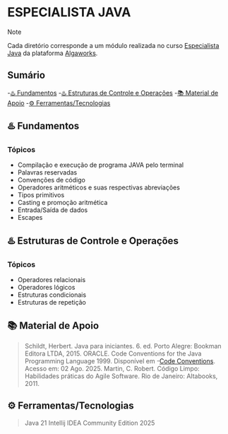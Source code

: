 # ESPECIALISTA JAVA
> [!NOTE]
> Cada diretório corresponde a um módulo realizada no curso <ins>Especialista Java</ins> da plataforma <ins>Algaworks</ins>.

## Sumário
-[♨️ Fundamentos](#-fundamentos)
-[♨️ Estruturas de Controle e Operações](#estrutura-de-controle-e-operação)
-[📚 Material de Apoio](#material-de-apoio)
-[⚙️ Ferramentas/Tecnologias](#️-ferramentastecnologias)

## ♨️ Fundamentos
### Tópicos
<ul>
<li>Compilação e execução de programa JAVA pelo terminal</li>
<li>Palavras reservadas</li>
<li>Convenções de código</li>
<li>Operadores aritméticos e suas respectivas abreviações</li>
<li>Tipos primitivos</li>
<li>Casting e promoção aritmética</li>
<li>Entrada/Saída de dados</li>
<li>Escapes</li>
</ul>

## ♨️ Estruturas de Controle e Operações
### Tópicos
<ul>
<li>Operadores relacionais</li>
<li>Operadores lógicos</li>
<li>Estruturas condicionais</li>
<li>Estruturas de repetição</li>
</ul>

## 📚 Material de Apoio
> Schildt, Herbert. Java para iniciantes. 6. ed. Porto Alegre: Bookman Editora LTDA, 2015.
> ORACLE. Code Conventions for the Java Programming Language 1999. Disponível em -[Code Conventions](https://www.oracle.com/java/technologies/javase/codeconventions-contents.html). Acesso em: 02 Ago. 2025.
> Martin, C. Robert. Código Limpo: Habilidades práticas do Agile Software. Rio de Janeiro: Altabooks, 2011.

## ⚙️ Ferramentas/Tecnologias
> Java 21
> Intellij IDEA Community Edition 2025
